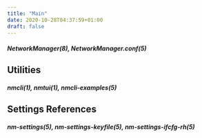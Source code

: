 ```yaml
---
title: "Main"
date: 2020-10-28T04:37:59+01:00
draft: false
---
```


##### NetworkManager(8), NetworkManager.conf(5)

## Utilities  
##### nmcli(1), nmtui(1), nmcli-examples(5)  

## Settings References

##### nm-settings(5), nm-settings-keyfile(5), nm-settings-ifcfg-rh(5)